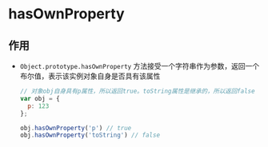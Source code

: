 # hasOwnProperty

## 作用

  - `Object.prototype.hasOwnProperty` 方法接受一个字符串作为参数，返回一个布尔值，表示该实例对象自身是否具有该属性

    ```javascript
    // 对象obj自身具有p属性，所以返回true。toString属性是继承的，所以返回false
    var obj = {
      p: 123
    };

    obj.hasOwnProperty('p') // true
    obj.hasOwnProperty('toString') // false
    ```
